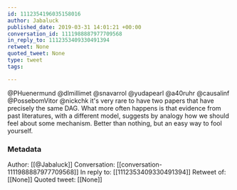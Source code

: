 ```yaml
---
id: 1112354196035158016
author: Jabaluck
published_date: 2019-03-31 14:01:21 +00:00
conversation_id: 1111988887977709568
in_reply_to: 1112353409330491394
retweet: None
quoted_tweet: None
type: tweet
tags:

---
```


@PHuenermund @dlmillimet @snavarrol @yudapearl @a40ruhr @causalinf @PossebomVitor @nickchk it's very rare to have two papers that have precisely the same DAG. What more often happens is that evidence from past literatures, with a different model, suggests by analogy how we should feel about some mechanism. Better than nothing, but an easy way to fool yourself.

### Metadata

Author: [[@Jabaluck]]
Conversation: [[conversation-1111988887977709568]]
In reply to: [[1112353409330491394]]
Retweet of: [[None]]
Quoted tweet: [[None]]
